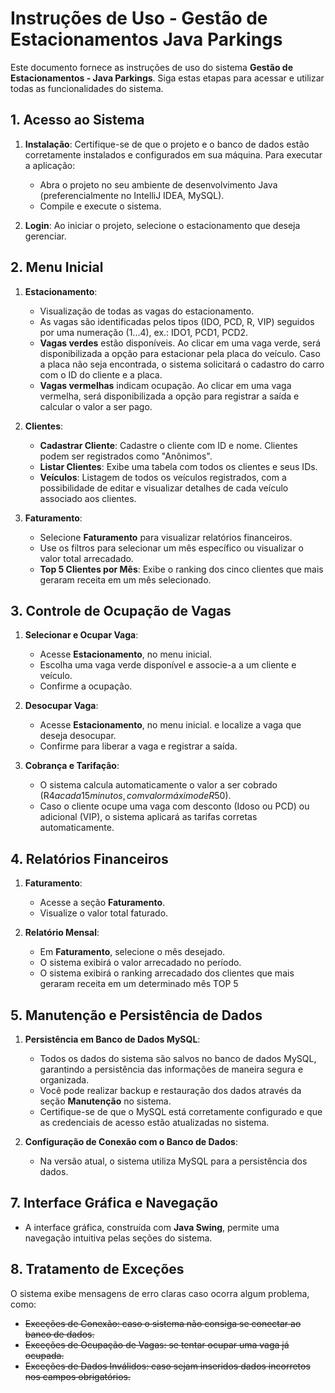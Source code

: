 # Instruções de Uso - Gestão de Estacionamentos Java Parkings

Este documento fornece as instruções de uso do sistema **Gestão de Estacionamentos - Java Parkings**. Siga estas etapas para acessar e utilizar todas as funcionalidades do sistema.

## 1. Acesso ao Sistema

1. **Instalação**: Certifique-se de que o projeto e o banco de dados estão corretamente instalados e configurados em sua máquina. Para executar a aplicação:
   - Abra o projeto no seu ambiente de desenvolvimento Java (preferencialmente no IntelliJ IDEA, MySQL).
   - Compile e execute o sistema.
   
2. **Login**: Ao iniciar o projeto, selecione o estacionamento que deseja gerenciar.

## 2. Menu Inicial

1. **Estacionamento**:
   - Visualização de todas as vagas do estacionamento.
   - As vagas são identificadas pelos tipos (IDO, PCD, R, VIP) seguidos por uma numeração (1...4), ex.: IDO1, PCD1, PCD2.
   - **Vagas verdes** estão disponíveis. Ao clicar em uma vaga verde, será disponibilizada a opção para estacionar pela placa do veículo. Caso a placa não seja encontrada, o sistema solicitará o cadastro do carro com o ID do cliente e a placa.
   - **Vagas vermelhas** indicam ocupação. Ao clicar em uma vaga vermelha, será disponibilizada a opção para registrar a saída e calcular o valor a ser pago.

2. **Clientes**:
   - **Cadastrar Cliente**: Cadastre o cliente com ID e nome. Clientes podem ser registrados como "Anônimos".
   - **Listar Clientes**: Exibe uma tabela com todos os clientes e seus IDs.
   - **Veículos**: Listagem de todos os veículos registrados, com a possibilidade de editar e visualizar detalhes de cada veículo associado aos clientes.

3. **Faturamento**:
   - Selecione **Faturamento** para visualizar relatórios financeiros.
   - Use os filtros para selecionar um mês específico ou visualizar o valor total arrecadado.
   - **Top 5 Clientes por Mês**: Exibe o ranking dos cinco clientes que mais geraram receita em um mês selecionado.


## 3. Controle de Ocupação de Vagas

1. **Selecionar e Ocupar Vaga**:
   - Acesse **Estacionamento**, no menu inicial.
   - Escolha uma vaga verde disponível e associe-a a um cliente e veículo.
   - Confirme a ocupação.

2. **Desocupar Vaga**:
   - Acesse **Estacionamento**, no menu inicial. e localize a vaga que deseja desocupar.
   - Confirme para liberar a vaga e registrar a saída.

3. **Cobrança e Tarifação**:
   - O sistema calcula automaticamente o valor a ser cobrado (R$4 a cada 15 minutos, com valor máximo de R$50).
   - Caso o cliente ocupe uma vaga com desconto (Idoso ou PCD) ou adicional (VIP), o sistema aplicará as tarifas corretas automaticamente.

## 4. Relatórios Financeiros

1. **Faturamento**:
   - Acesse a seção **Faturamento**.
   - Visualize o valor total faturado.

2. **Relatório Mensal**:
   - Em **Faturamento**, selecione o mês desejado.
   - O sistema exibirá o valor arrecadado no período.
   -  O sistema exibirá o ranking arrecadado dos clientes que mais geraram receita em um determinado mês TOP 5


## 5. Manutenção e Persistência de Dados

1. **Persistência em Banco de Dados MySQL**:
   - Todos os dados do sistema são salvos no banco de dados MySQL, garantindo a persistência das informações de maneira segura e organizada.
   - Você pode realizar backup e restauração dos dados através da seção **Manutenção** no sistema.
   - Certifique-se de que o MySQL está corretamente configurado e que as credenciais de acesso estão atualizadas no sistema.

2. **Configuração de Conexão com o Banco de Dados**:
   - Na versão atual, o sistema utiliza MySQL para a persistência dos dados.

## 7. Interface Gráfica e Navegação

- A interface gráfica, construída com **Java Swing**, permite uma navegação intuitiva pelas seções do sistema. 

## 8. Tratamento de Exceções

O sistema exibe mensagens de erro claras caso ocorra algum problema, como:
- ~~Exceções de Conexão: caso o sistema não consiga se conectar ao banco de dados.~~
- ~~Exceções de Ocupação de Vagas: se tentar ocupar uma vaga já ocupada.~~
- ~~Exceções de Dados Inválidos: caso sejam inseridos dados incorretos nos campos obrigatórios.~~
